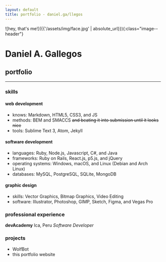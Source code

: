```yaml
---
layout: default
title: portfolio - daniel.ga/llegos
---
```

![hey, that's me!]({{'/assets/img/face.jpg' | absolute_url}}){:class="image--header"}
# Daniel A. Gallegos
## portfolio
---
### skills
#### web development
* knows: Markdown, HTML5, CSS3, and JS
* methods: BEM and SMACCS ~~and beating it into submission until it looks nice~~
* tools: Sublime Text 3, Atom, Jekyll

#### software development
* languages: Ruby, Node.js, Javascript, C#, and Java
* frameworks: Ruby on Rails, React.js, p5.js, and jQuery
* operating systems: Windows, macOS, and Linux (Debian and Arch Linux)
* databases: MySQL, PostgreSQL, SQLite, MongoDB

#### graphic design
* skills: Vector Graphics, Bitmap Graphics, Video Editing
* software: Illustrator, Photoshop, GIMP, Sketch, Figma, and Vegas Pro

### professional experience

**devAcademy**
Ica, Peru
_Software Developer_


### projects

* WolfBot
* this portfolio website

